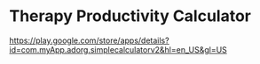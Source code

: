 # Therapy Productivity Calculator
https://play.google.com/store/apps/details?id=com.myApp.adorg.simplecalculatorv2&hl=en_US&gl=US
